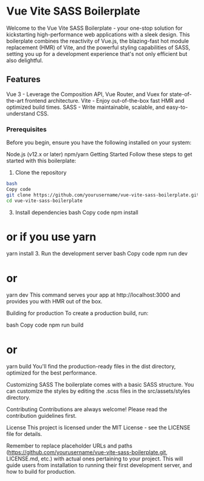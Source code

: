 # Vue Vite SASS Boilerplate
Welcome to the Vue Vite SASS Boilerplate - your one-stop solution for kickstarting high-performance web applications with a sleek design. This boilerplate combines the reactivity of Vue.js, the blazing-fast hot module replacement (HMR) of Vite, and the powerful styling capabilities of SASS, setting you up for a development experience that's not only efficient but also delightful.

## Features
Vue 3 - Leverage the Composition API, Vue Router, and Vuex for state-of-the-art frontend architecture.
Vite - Enjoy out-of-the-box fast HMR and optimized build times.
SASS - Write maintainable, scalable, and easy-to-understand CSS.
### Prerequisites
Before you begin, ensure you have the following installed on your system:

Node.js (v12.x or later)
npm/yarn
Getting Started
Follow these steps to get started with this boilerplate:

1. Clone the repository
 ```sh  
bash
Copy code
git clone https://github.com/yourusername/vue-vite-sass-boilerplate.git
cd vue-vite-sass-boilerplate
```
3. Install dependencies
bash
Copy code
npm install
# or if you use yarn
yarn install
3. Run the development server
bash
Copy code
npm run dev
# or
yarn dev
This command serves your app at http://localhost:3000 and provides you with HMR out of the box.

Building for production
To create a production build, run:

bash
Copy code
npm run build
# or
yarn build
You'll find the production-ready files in the dist directory, optimized for the best performance.

Customizing SASS
The boilerplate comes with a basic SASS structure. You can customize the styles by editing the .scss files in the src/assets/styles directory.

Contributing
Contributions are always welcome! Please read the contribution guidelines first.

License
This project is licensed under the MIT License - see the LICENSE file for details.

Remember to replace placeholder URLs and paths (https://github.com/yourusername/vue-vite-sass-boilerplate.git, LICENSE.md, etc.) with actual ones pertaining to your project. This will guide users from installation to running their first development server, and how to build for production.
